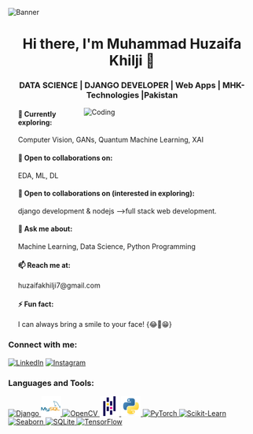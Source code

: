 ![Banner](https://www.lsbf.org.uk/media/1627/digital-world-2.jpg?anchor=center&mode=crop&quality=80&width=1920&height=500&rnd=132742552200000000)

<h1 align="center">Hi there, I'm Muhammad Huzaifa Khilji 👋</h1>
<h3 align="center"> DATA SCIENCE | DJANGO DEVELOPER | Web Apps | MHK-Technologies |Pakistan</h3>

<img align="right" alt="Coding" width="350" src="https://camo.githubusercontent.com/f8890b3836e5c774ccf3074efabcd95f31dbce1fcf4e0ed8a696f8b43f959eae/68747470733a2f2f696e646f616e616c79746963612e636f6d2f7374617469632f696d616765732f646174612d736369656e63652d322e676966">

<div style="margin-left: 20px; margin-bottom: 10px;">
    <h4>🌱 Currently exploring:</h4>
    <p>Computer Vision, GANs, Quantum Machine Learning, XAI</p>
</div>

<div style="margin-left: 20px; margin-bottom: 10px;">
    <h4>👯 Open to collaborations on:</h4>
    <p>EDA, ML, DL</p>
</div>
<div style="margin-left: 20px; margin-bottom: 10px;">
    <h4>👯 Open to collaborations on (interested in exploring):</h4>
    <p>django development & nodejs -->full stack web development.</p>
</div>

<div style="margin-left: 20px; margin-bottom: 10px;">
    <h4>💬 Ask me about:</h4>
    <p>Machine Learning, Data Science, Python Programming</p>
</div>

<div style="margin-left: 20px; margin-bottom: 10px;">
    <h4>📫 Reach me at:</h4>
    <p>huzaifakhilji7@gmail.com</p>
</div>

<div style="margin-left: 20px; margin-bottom: 10px;">
    <h4>⚡ Fun fact:</h4>
    <p>I can always bring a smile to your face! {😂🤪😁}</p>
</div>

<h3 align="left">Connect with me:</h3>
<p align="left">
<a href="https://www.linkedin.com/in/muhammad-huzaifa-khilji-955320159/" target="blank"><img align="center" src="https://raw.githubusercontent.com/rahuldkjain/github-profile-readme-generator/master/src/images/icons/Social/linked-in-alt.svg" alt="LinkedIn" height="30" width="40" /></a>
<a href="https://instagram.com/honeykhilji_1" target="blank"><img align="center" src="https://raw.githubusercontent.com/rahuldkjain/github-profile-readme-generator/master/src/images/icons/Social/instagram.svg" alt="Instagram" height="30" width="40" /></a>
</p>

<h3 align="left">Languages and Tools:</h3>
<p align="left">
<a href="https://www.djangoproject.com/" target="_blank" rel="noreferrer"> <img src="https://cdn.worldvectorlogo.com/logos/django.svg" alt="Django" width="40" height="40"/> </a>
<a href="https://www.mysql.com/" target="_blank" rel="noreferrer"> <img src="https://raw.githubusercontent.com/devicons/devicon/master/icons/mysql/mysql-original-wordmark.svg" alt="MySQL" width="40" height="40"/> </a>
<a href="https://opencv.org/" target="_blank" rel="noreferrer"> <img src="https://www.vectorlogo.zone/logos/opencv/opencv-icon.svg" alt="OpenCV" width="40" height="40"/> </a>
<a href="https://pandas.pydata.org/" target="_blank" rel="noreferrer"> <img src="https://raw.githubusercontent.com/devicons/devicon/2ae2a900d2f041da66e950e4d48052658d850630/icons/pandas/pandas-original.svg" alt="Pandas" width="40" height="40"/> </a>
<a href="https://www.python.org" target="_blank" rel="noreferrer"> <img src="https://raw.githubusercontent.com/devicons/devicon/master/icons/python/python-original.svg" alt="Python" width="40" height="40"/> </a>
<a href="https://pytorch.org/" target="_blank" rel="noreferrer"> <img src="https://www.vectorlogo.zone/logos/pytorch/pytorch-icon.svg" alt="PyTorch" width="40" height="40"/> </a>
<a href="https://scikit-learn.org/" target="_blank" rel="noreferrer"> <img src="https://upload.wikimedia.org/wikipedia/commons/0/05/Scikit_learn_logo_small.svg" alt="Scikit-Learn" width="40" height="40"/> </a>
<a href="https://seaborn.pydata.org/" target="_blank" rel="noreferrer"> <img src="https://seaborn.pydata.org/_images/logo-mark-lightbg.svg" alt="Seaborn" width="40" height="40"/> </a>
<a href="https://www.sqlite.org/" target="_blank" rel="noreferrer"> <img src="https://www.vectorlogo.zone/logos/sqlite/sqlite-icon.svg" alt="SQLite" width="40" height="40"/> </a>
<a href="https://www.tensorflow.org" target="_blank" rel="noreferrer"> <img src="https://www.vectorlogo.zone/logos/tensorflow/tensorflow-icon.svg" alt="TensorFlow" width="40" height="40"/> </a>
</p>
